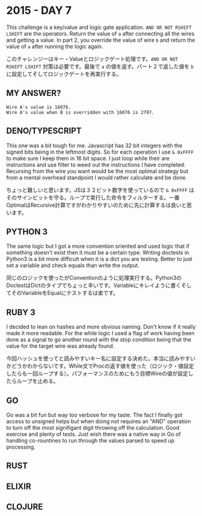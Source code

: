 # 2015 - DAY 7

This challenge is a key/value and logic gate application. `AND OR NOT RSHIFT LSHIFT` are the operators. Return the value of `a` after connecting all the wires and getting a value. In part 2, you override the value of wire `b` and return the value of `a` after running the logic again.

このチャレンジーはキー・Valueとロジックゲート処理です。`AND OR NOT RSHIFT LSHIFT` 対策は必要です。最後で `a` の値を返す。パート２で返した値を `b` に設定してそしてロジックゲートを再実行する。

## MY ANSWER?

```
Wire A's value is 16076.
Wire A's value when B is overridden with 16076 is 2797.
```

## DENO/TYPESCRIPT

This one was a bit tough for me. Javascript has 32 bit integers with the signed bits being in the leftmost digits. So for each operation I use `& 0xFFFF` to make sure I keep them in 16 bit space. I just loop while their are instructions and use filter to weed out the instructions I have completed. Recursing from the wire you want would be the most optimal strategy but from a mental overhead standpoint I would rather calculate and be done.

ちょっと難しいと思います。JSは３２ビット数字を使っているので `& 0xFFFF` はそのサインビットを守る。ループで実行した命令をフィルターする。一番OptimalはRecursive計算ですがわかりやすいのために先に計算するは良いと思います。

## PYTHON 3

The same logic but I got a more convention oriented and used logic that if something doesn't exist then it must be a certain type. Writing doctests in Python3 is a bit more difficult when it is a dict you are testing. Better to just set a variable and check equals than write the output.

同じのロジックを使ったがConventionのように処理実行する。Python3のDoctestはDictのタイプでちょっと辛いです。Variableにキレイように書くそしてそのVariableをEqualにテストするは楽です。

## RUBY 3

I decided to lean on hashes and more obvious naming. Don't know if it really made it more readable. For the while logic I used a flag of work having been done as a signal to go another round with the stop condition being that the value for the target wire was already found.

今回ハッシュを使ってと読みやすいキー名に設定する決めた。本当に読みやすいかどうかわからないです。While文でProcの返す値を使った（ロジック・値設定したらも一回ループする）。パフォーマンスのためにもう目標Wireの値が設定したらループを止める。

## GO

Go was a bit fun but way too verbose for my taste. The fact I finally got access to unsigned helps but when doing not requires an "AND" operation to turn off the most signifigant digit throwing off the calculation. Good exercise and plenty of tests. Just wish there was a native way in Go of handling co-rountines to run through the values parsed to speed up processing.

## RUST

## ELIXIR

## CLOJURE

